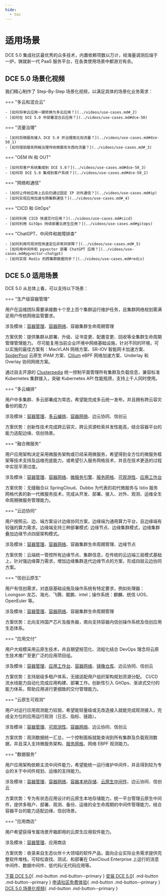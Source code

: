 ```yaml
---
hide:
  - toc
---
```


# 适用场景

DCE 5.0 集成社区最优秀的众多技术，内置依赖项数以万计，经海量调测后熔于一炉，铸就新一代 PaaS 服务平台，在各类使用场景中都游刃有余。

## DCE 5.0 场景化视频

我们精心制作了 Step-By-Step 场景化视频，以满足具体的场景化业务需求：

=== "多云和混合云"

    - [如何将单云应用一键转换为多云应用？](../videos/use-cases.md#_2)
    - [如何在 DCE 5.0 中部署混合云应用？](../videos/use-cases.md#dce-50)

=== "流量治理"

    - [如何将微服务接入 DCE 5.0 并治理南北向流量？](../videos/use-cases.md#dce-50_1)
    - [如何借助服务网格治理传统微服务东西向流量？](../videos/use-cases.md#_3)

=== "OEM IN 和 OUT"

    - [如何将客户系统集成到 DCE 5.0？](../videos/use-cases.md#dce-50_3)
    - [如何将 DCE 5.0 集成到客户系统？](../videos/use-cases.md#dce-50_2)

=== "网络和通信"

    - [如何让传统应用上云后仍通过固定 IP 对外通信？](../videos/use-cases.md#ip)
    - [如何实现应用加速与跨集群通信？](../videos/use-cases.md#_4)

=== "CICD 和 GitOps"

    - [如何利用 CICD 快速交付应用？](../videos/use-cases.md#cicd)
    - [如何利用 GitOps 持续部署云原生应用？](../videos/use-cases.md#gitops)

=== "ChatGPT、中间件和故障排查"

    - [如何利用可观测性快速定位异常并排障？](../videos/use-cases.md#_5)
    - [如何用中间件和 pgvector 部署 ChatGPT 应用？](../videos/use-cases.md#pgvector-chatgpt)
    - [如何实现 Redis 的跨集群数据同步？](../videos/use-cases.md#redis)

## DCE 5.0 适用场景

DCE 5.0 从总体上看，可以支持以下场景：

=== "生产级容器管理"

用户在运维团队需要承接数十个至上百个集群运行维护任务，且集群网络规划需满足用户传统网络监管要求。

涉及模块：[容器管理](../kpanda/intro/index.md)、[容器网络](../network/intro/index.md)、容器集群生命周期管理

方案优势：提供集群从部署、升级、证书变更、配置变更、回收等全集群生命周期管理管理能力。
尽可能复用当前企业环境中网络基础设施，针对不同的环境，可以实施的最佳方案有：MacVLAN 网络方案、SR-IOV 智能网卡加速方案、[SpiderPool](../network/modules/spiderpool/index.md) 云原生 IPAM 方案、[Clilum](../network/modules/cilium/index.md) eBPF 网络加速方案、Underlay 和 Overlay 协同网络方案。

通过自主开源的 [Clusterpedia](../community/clusterpedia.md) 统一控制平面管理所有集群及负载信息，兼容标准 Kubernetes 集群接入，突破 Kubernetes API 性能瓶颈，支持上千人同时使用。

=== "多云编排"

用户中多集群、多云部署成为常态，希望能完成多云统一发布，并且拥有跨云容灾备份的能力

涉及模块：[容器管理](../kpanda/intro/index.md)、[多云编排](../kairship/intro/index.md)、[容器网络](../network/intro/index.md)、边云协同、信创云

方案优势：创新性技术完成跨云容灾，跨云资源检索并发性能高，结合容器平台的能力适配边缘、信创场景。

=== "融合微服务"

用户应用架构决定采用微服务架构或已经采用微服务，希望得到全方位的微服务框架等技术支持及运维兜底能力，或希望引入服务网格技术，并且在技术更迭的过程中实现平滑过度。

涉及模块：[容器管理](../kpanda/intro/index.md)、[容器网络](../network/intro/index.md)、[微服务引擎](../skoala/intro/index.md)、[服务网格](../mspider/intro/index.md)、[可观测性](../insight/intro/index.md)、[应用工作台](../amamba/intro/index.md)

方案优势：无缝融合以 SpringCloud、Dubbo 为代表的初代微服务与 Istio 服务网格代表的新一代微服务技术，完成从开发、部署、接入、对外、观测、运维全生命周期微服务管理能力。

=== "云边协同"

用户按照云、边、端方案设计边缘协同方案，边缘端为通用算力平台，且边缘端有较强的算力需求。边缘端支持三种部署模式: 边缘节点、边缘集群模式，边缘集群叠加边缘节点四层架构模式。

涉及模块：[容器管理](../kpanda/intro/index.md)、[容器网络](../network/intro/index.md)、容器集群生命周期管理、边缘节点

方案优势：云端统一管控所有边缘节点、集群信息，在传统的云边端三层模式基础上，针对强边缘算力需求，增加边缘集群迭代边缘节点的方案，形成四层云边协同方案。

=== "信创云原生"

用户有信创需求，对底层基础设施及操作系统有特定要求，例如处理器：Loongson 龙芯、海光、飞腾、鲲鹏、intel；操作系统：麒麟、统信 UOS、OpenEuler 等。

涉及模块：[容器管理](../kpanda/intro/index.md)、[容器网络](../network/intro/index.md)、容器集群生命周期管理

方案优势：北向支持国产芯片及服务器，南向支持容器内信创操作系统及信创应用生态体系。

=== "应用交付"

用户大规模采用云原生技术，并且期望规范化、流程化结合 DevOps 理念将云原生技术推广至更广泛的应用项目组。

涉及模块：[容器管理](../kpanda/intro/index.md)、[应用工作台](../amamba/intro/index.md)、[容器网络](../network/intro/index.md)、[镜像仓库](../kangaroo/index.md)、边云协同、信创云

方案优势：支持层级多租户体系，无缝适配用户组织架构规划资源分配。
CI/CD 流水线能力自动化完成应用构建、部署工作。创新性引入 GitOps、渐进式交付的能力体系，帮助应用进行更细致的交付管理能力。

=== "云原生可观测"

用户对运行应用观测能力较弱，希望能轻量级或无改造接入就能完成观测接入，完成全方位的应用运行观测（日志、指标、链路）。

涉及模块：[容器管理](../kpanda/intro/index.md)、[可观测性](../insight/intro/index.md)、[容器网络](../network/intro/index.md)、边云协同、信创云

方案优势：观测数据统一汇总，一个控制面板就能查询到所有集群及负载观测数据，并且深入支持微服务架构、[服务网格](../mspider/intro/index.md)、网络 EBPF 观测能力。

=== "数据服务"

用户应用架构依赖主流中间件能力，希望能统一运行维护中间件，并且得到较为专业的关于中间件规划、运维的支持能力。

涉及模块：[容器管理](../kpanda/intro/index.md)、[容器网络](../network/intro/index.md)、[容器本地存储](../storage/index.md)、[云原生中间件](../middleware/index.md)、边云协同、信创云

方案优势：专为有状态应用设计的云原生本地存储能力，统一平台管理云原生中间件，提供多租户、部署、观测、备份、运维的全生命周期的中间件管理能力，结合容器平台的能力适配边缘、信创场景。

=== "应用商店"

用户希望获得专属场景开箱即用的云原生应用软件能力。

涉及模块：[容器管理](../kpanda/intro/index.md)、应用商店

方案优势：收录来自生态伙伴十大领域的软件产品，面向企业实际业务需求提供完整软件堆栈，可轻松查找、测试、和部署在 DaoCloud Enterprise 上运行的消息中间件、数据中间件、低代码/无代码应用等。

[下载 DCE 5.0](../download/index.md){ .md-button .md-button--primary }
[安装 DCE 5.0](../install/index.md){ .md-button .md-button--primary }
[申请社区免费体验](license0.md){ .md-button .md-button--primary }
[DCE 5.0 场景化视频](../videos/use-cases.md){ .md-button .md-button--primary }
